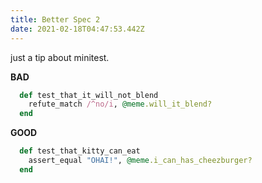 ```yaml
---
title: Better Spec 2
date: 2021-02-18T04:47:53.442Z
---
```


just a tip about minitest.

**BAD**

```ruby
  def test_that_it_will_not_blend
    refute_match /^no/i, @meme.will_it_blend?
  end
```

**GOOD**

```ruby
  def test_that_kitty_can_eat
    assert_equal "OHAI!", @meme.i_can_has_cheezburger?
  end
```

